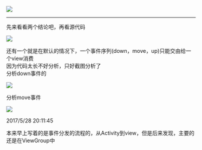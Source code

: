 ![](http://i.imgur.com/NyI6fuy.jpg)     

--------
先来看看两个结论吧，再看源代码  
   
![](http://i.imgur.com/fsetm0o.png)   

还有一个就是在默认的情况下，一个事件序列(down，move，up)只能交由给一个view消费   
因为代码太长不好分析，只好截图分析了   
分析down事件的
	
![](http://i.imgur.com/QPSkutc.png)          
     
分析move事件     

![](http://i.imgur.com/JsVyxI3.png)     


2017/5/28 20:11:45 

本来早上写着的是事件分发的流程的，从Activity到view，但是后来发现，主要的还是在ViewGroup中   


